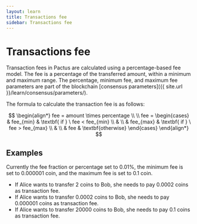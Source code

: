 ```yaml
---
layout: learn
title: Transactions fee
sidebar: Transactions fee
---
```


# Transactions fee

Transaction fees in Pactus are calculated using a percentage-based fee model.
The fee is a percentage of the transferred amount, within a minimum and maximum range.
The percentage, minimum fee, and maximum fee parameters are part of the blockchain
[consensus parameters]({{ site.url }}/learn/consensus/parameters/).

The formula to calculate the transaction fee is as follows:

<!--
$$
\begin{align*}
& \textbf{function} \ calculateFee(amount, percentage, fee_{min}, fee_{max}) \\
& \qquad fee \gets amount \times percentage \\
& \\
& \qquad \textbf{if} \ fee < fee_{min} \ \textbf{then} \\
& \qquad \qquad \textbf{return} \ fee_{min} \\
& \\
& \qquad \textbf{if} \ fee > fee_{max} \ \textbf{then} \\
& \qquad \qquad \textbf{return} \ fee_{max} \\
& \\
& \qquad \textbf{return} \ fee \\
& \textbf{end function}
\end{align*}
$$ -->

$$
\begin{align*}
fee = amount \times percentage \\
\\
fee =
\begin{cases}
 & fee_{min} & \textbf{ if } \ fee < fee_{min} \\
  & \\
 & fee_{max} & \textbf{ if } \ fee > fee_{max} \\
 & \\
 & fee & \textbf{otherwise}
 \end{cases}
\end{align*}
$$

## Examples

Currently the fee fraction or percentage set to 0.01%, the minimum fee is set to 0.000001 coin,
and the maximum fee is set to 0.1 coin.

- If Alice wants to transfer 2 coins to Bob, she needs to pay 0.0002 coins as transaction fee.
- If Alice wants to transfer 0.0002 coins to Bob, she needs to pay 0.000001 coins as transaction fee.
- If Alice wants to transfer 20000 coins to Bob, she needs to pay 0.1 coins as transaction fee.
